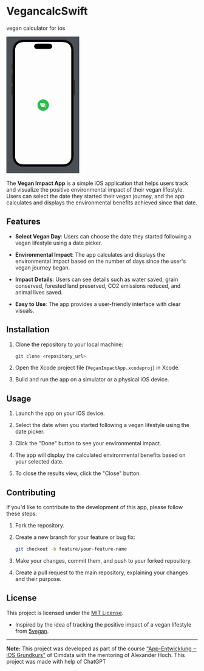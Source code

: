 # VegancalcSwift
vegan calculator for ios

![Alt Text](https://github.com/franasal/VegancalcSwift/blob/main/demoVeganCalc.gif)

The **Vegan Impact App** is a simple iOS application that helps users track and visualize the positive environmental impact of their vegan lifestyle. Users can select the date they started their vegan journey, and the app calculates and displays the environmental benefits achieved since that date.

## Features

- **Select Vegan Day**: Users can choose the date they started following a vegan lifestyle using a date picker.

- **Environmental Impact**: The app calculates and displays the environmental impact based on the number of days since the user's vegan journey began.

- **Impact Details**: Users can see details such as water saved, grain conserved, forested land preserved, CO2 emissions reduced, and animal lives saved.

- **Easy to Use**: The app provides a user-friendly interface with clear visuals.

## Installation

1. Clone the repository to your local machine:

   ```bash
   git clone <repository_url>
   ```

2. Open the Xcode project file (`VeganImpactApp.xcodeproj`) in Xcode.

3. Build and run the app on a simulator or a physical iOS device.

## Usage

1. Launch the app on your iOS device.

2. Select the date when you started following a vegan lifestyle using the date picker.

3. Click the "Done" button to see your environmental impact.

4. The app will display the calculated environmental benefits based on your selected date.

5. To close the results view, click the "Close" button.

## Contributing

If you'd like to contribute to the development of this app, please follow these steps:

1. Fork the repository.

2. Create a new branch for your feature or bug fix:

   ```bash
   git checkout -b feature/your-feature-name
   ```

3. Make your changes, commit them, and push to your forked repository.

4. Create a pull request to the main repository, explaining your changes and their purpose.

## License

This project is licensed under the [MIT License](LICENSE).

- Inspired by the idea of tracking the positive impact of a vegan lifestyle from [5vegan](https://www.5vegan.org/tools/vegan-save-calculator/).


---

**Note:** This project was developed as part of the course ["App-Entwicklung ‒ iOS Grundkurs"](https://www.cimdata.de/weiterbildung/app-entwicklung-ios-grundkurs/) of Cimdata with the mentoring of Alexander Hoch.
This project was made with help of ChatGPT

